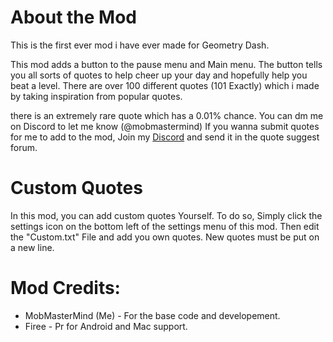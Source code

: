 # About the Mod
This is the first ever mod i have ever made for Geometry Dash.

This mod adds a button to the pause menu and Main menu. The button tells you all sorts of quotes to help cheer up your day and hopefully help you beat a level. There are over 100 different quotes (101 Exactly) which i made by taking inspiration from popular quotes.

there is an extremely rare quote which has a 0.01% chance. You can dm me on Discord to let me know (@mobmastermind)
If you wanna submit quotes for me to add to the mod, Join my [Discord](http://dsc.gg/mobmastermind) and send it in the quote suggest forum.

# Custom Quotes
In this mod, you can add custom quotes Yourself. To do so, Simply click the settings icon on the bottom left of the settings menu of this mod. Then edit the "Custom.txt" File and add you own quotes. New quotes must be put on a new line.

# Mod Credits:
- MobMasterMind (Me) - For the base code and developement.
- Firee - Pr for Android and Mac support.